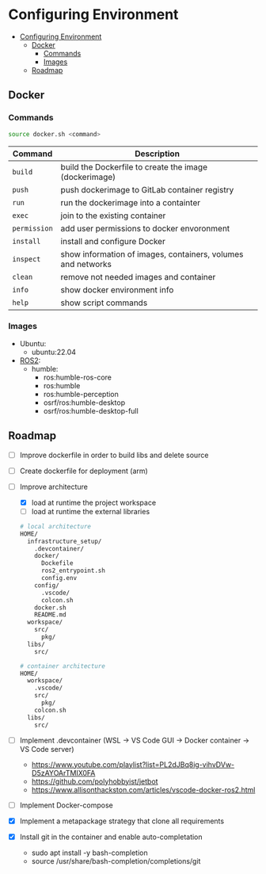 # Configuring Environment

- [Configuring Environment](#configuring-environment)
  - [Docker](#docker)
    - [Commands](#commands)
    - [Images](#images)
  - [Roadmap](#roadmap)


## Docker

### Commands

```sh
source docker.sh <command>
```

| Command      | Description                                                  |
| ------------ | ------------------------------------------------------------ |
| `build`      | build the Dockerfile to create the image (dockerimage)       |
| `push`       | push dockerimage to GitLab container registry                |
| `run`        | run the dockerimage into a containter                        |
| `exec`       | join to the existing container                               |
| `permission` | add user permissions to docker envoronment                   |
| `install`    | install and configure Docker                                 |
| `inspect`    | show information of images, containers, volumes and networks |
| `clean`      | remove not needed images and container                       |
| `info`       | show docker environment info                                 |
| `help`       | show script commands                                         |


### Images
* Ubuntu:
  * ubuntu:22.04
* [ROS2](https://github.com/osrf/docker_images/tree/3f4fbca923d80f834f3a89b5960bad5582652519):
  * humble:
    * ros:humble-ros-core
    * ros:humble
    * ros:humble-perception
    * osrf/ros:humble-desktop
    * osrf/ros:humble-desktop-full



## Roadmap
- [ ] Improve dockerfile in order to build libs and delete source
- [ ] Create dockerfile for deployment (arm)
- [ ] Improve architecture
  - [x] load at runtime the project workspace
  - [ ] load at runtime the external libraries
  ```sh
  # local architecture
  HOME/
    infrastructure_setup/
      .devcontainer/
      docker/
        Dockefile
        ros2_entrypoint.sh
        config.env
      config/
        .vscode/
        colcon.sh
      docker.sh
      README.md
    workspace/
      src/
        pkg/
    libs/
      src/
  ```

  ```sh
  # container architecture
  HOME/
    workspace/
      .vscode/
      src/
        pkg/
      colcon.sh
    libs/
      src/
  ```
- [ ] Implement .devcontainer (WSL -> VS Code GUI -> Docker container -> VS Code server)
  - https://www.youtube.com/playlist?list=PL2dJBq8ig-vihvDVw-D5zAYOArTMIX0FA
  - https://github.com/polyhobbyist/jetbot
  - https://www.allisonthackston.com/articles/vscode-docker-ros2.html
- [ ] Implement Docker-compose
- [x] Implement a metapackage strategy that clone all requirements
- [x] Install git in the container and enable auto-completation
  - sudo apt install -y bash-completion
  - source /usr/share/bash-completion/completions/git
